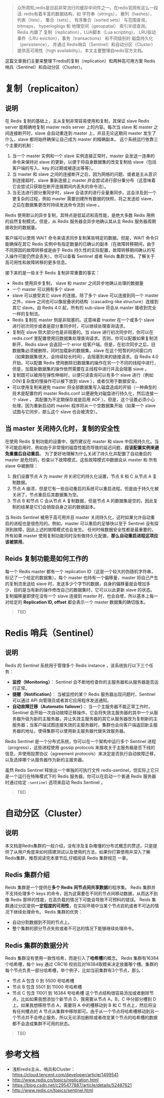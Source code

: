 > 众所周知,redis是目前非常流行的缓存中间件之一。在redis官网有这么一段话: redis有着丰富的数据结构，如 字符串（strings）， 散列（hashes）， 列表（lists）， 集合（sets）， 有序集合（sorted sets） 与范围查询， bitmaps， hyperloglogs 和 地理空间（geospatial） 索引半径查询。Redis 内置了 复制（replication），LUA脚本（Lua scripting）， LRU驱动事件（LRU eviction），事务（transactions） 和不同级别的 磁盘持久化（persistence）， 并通过 Redis哨兵（Sentinel）和自动分区（Cluster）提供高可用性（high availability）。本文主要整理自redis官方文档。

这篇文章我们主要来整理下redis的复制（replication）和两种高可用方案 Redis 哨兵（Sentinel）和自动分区（Cluster）。

# 复制（replicaiton）
## 说明
在 Redis 复制的基础上，主从复制非常容易使用和复制，其保证 slave Redis server 能精确地复制 master redis server 上的内容。每次当 slave 和 master 之间连接断开时，slave 会自动重连到 master 上，并且无论这期间 master 发生了什么，slave 都将始终确保让自己成为 master 的精确副本。
这个系统运行依靠三个主要的机制：
1. 当一个 master 实例和一个 slave 实例连接正常时，master 会发送一连串的命令来保持对 slave 的更新，以便于将自身数据集的改变复制给 slave（包括客户端的写入、key 的过期或被逐出等等）。
2. 当 master 和 slave 之间的连接断开之后，因为网络的问题、或者是主从意识到连接超时，slave 重新连接上 master 并会尝试进行部分重分布（这意味着它会尝试只获取在断开连接期间内丢失的命令流）。
3. 当无法进行部分重同步时，slave 会请求的进行全量重同步。这会涉及到一个更复杂的过程，例如 master 需要创建所有数据的快照，将之发送给 slave，之后在数据集更改时持续发送命令流到 slave 。

Redis 使用默认的异步复制，其特点是低延迟和高性能，是绝大多数 Redis 用例的自然复制模式。但是，从 Redis 服务器会异步地确认其从主 Redis 服务器周期接收到的数据量。

客户端可以使用 WAIT 命令来请求同步复制某些特定的数据。但是，WAIT 命令只能确保在其它 Redis 实例中有指定数量的已确认的副本（在故障转移期间，由于不同原因的故障转移或是由于 Redis 持久性的实际配置，故障转移期间确认的写入操作可能仍然会丢失）。你可以查看 Sentinel 或者 Reids 集群文档，了解关于高可用性和故障转移的更多信息。

接下来的是一些关于 Redis 复制非常重要的事实：
- Redis 使用异步复制， slave 和 master 之间异步地确认处理的数据量
- 一个 master 可以拥有多个 slave
- slave 可以接受其它 slave 的连接。除了多个 slave 可以连接到同一个 master 之外，slave 之间也可以像层叠状的结构（cascading-like structure）连接到其它 slave。自 Redis 4.0 起，所有的 sub-slave 将会从 master 接收到完全一样的复制流。
- Redis 复制在 master 侧是非阻塞的。这意味着 master 在一个或多个 slave 进行初次同步或者是部分重同步时，可以继续处理查询请求。
- 复制在 slave 侧大部分也是非阻塞的。当 slave 进行初次同步时，你可以在 redis.conf 里配置使用旧数据集处理查询请求。否则，你可以配置如果复制流断开，Redis slave 会返回一个 error 给客户端。但是，在初次同步之后，旧数据集必须被删除，同时加载新的数据集。slave 在这个短暂的时间窗口内（如果数据集很大，会持续较长时间），会阻塞到来的链接请求。自 Redis 4.0 开始，可以配置 Redis 使用删除旧数据集的操作在另一个不同的线程中进行，但是，加载新数据集的操作依然需要在主线程中进行并且会阻塞 slave 。
- 复制既可以被用在弹性伸缩时，以便只读查询可以有多个 slave 进行（例如O(N)复杂度的慢操作可以被下放到 slave ），或者仅用于数据安全。
- 可以使用复制来避免 master 将全部数据集写入磁盘造成的开销（一种典型的技术是配置你的 master Redis.conf 以便避免对磁盘进行持久化，然后连接一个 slave ， 其配置为不定期保存或是启用 AOF ）。但是，这个设置必须小心处理，因为重新启动的 master 程序将从一个空数据集开始（如果一个 slave 试图与它同步，那么这个 slave 也会被清空）。

## 当 master 关闭持久化时，复制的安全性
在使用 Redis 复制功能的设置中，强烈建议在 master 和 slave 中启用持久化。当不可能启用时，例如由于非常慢的磁盘性能而导致的延迟问题，**应该配置实例来避免重置后自动重启**。
为了更好地理解为什么关闭了持久化并配置了自动重启的 master 是危险的，检查以下故障模式，这些故障模式中数据会从 master 和 所有 slave 中被删除：
1. 我们设置节点 A 为 master 并关闭它的持久化设置，节点 B 和 C 从节点 A 复制数据。
2. 节点 A 崩溃，但是它有一些自动重启的系统可以重启进程。但是由于持久化被关闭了，节点重启后其数据集为空。
3. 节点 B 和节点 C 会从节点 A 复制数据，但是节点 A 的数据集是空的，因此复制的结果是它们会销毁自身之前的数据副本。

当 Reids Sentinel 被用于高可用并且 master 关闭持久化，这时如果允许自动重启的进程也是很危险的。例如，master 可以重启的足够快以至于 Sentinel 没有探测到故障，因此上述的故障模式也会发生。
任何时候数据安全性都是最重要的，所有如果 master 使用复制功能同时没有做持久化配置，**那么自动重启进程这项应该被禁用**。

## Reids 复制功能是如何工作的
每一个 Redis master 都有一个 replication ID（这是一个较大的伪随机字符串，标记了一个给定的数据集）。每个 master 也持有一个偏移量，master 将自己产生的复制流发送给 slave 时，发送多少个字节的数据，自身的偏移量就会增加多少，目的是当有新的操作修改自己的数据集时，它可以以此更新 slave 的状态。复制偏移量即使在没有一个 slave 连接到 master 时，也会自增，所以基本上每一对给定的 **Replication ID, offset** 都会表示一个 master 数据集的确切版本。

> TBD

# Redis 哨兵（Sentinel）
## 说明
Redis 的 Sentinel 系统用于管理多个 Redis instance ，该系统执行以下三个任务：
- **监控（Monitoring）**： Sentinel 会不断地检查你的主服务器和从服务器是否运行正常。
- **提醒（Notification）**： 当被监控的某个 Redis 服务器出现问题时，Sentinel 可以通过 API 向管理员或者其它应用程序发送通知。
- **自动故障迁移（Automatic failover）**： 当一个主服务器不能正常工作时，Sentinel 会开始一次自动故障迁移操作，它会将失效主服务器的其中一个从服务器升级为新的主服务器，并让失效主服务器的其它从服务器改为复制新的主服务器；当客户端试图连接失效的主服务器时，集群也会向客户端返回新主服务器的地址，使得集群可以使用新主服务器代替失效服务器。

Redis Sentinel 是一个分布式系统，你可以在一个架构中运行多个 Sentinel 进程（progress），这些进程使用 gossip protocols 来接收关于主服务器是否下线的信息，并使用投票协议（agreement protocols）来决定是否执行自动故障迁移，以及选择哪个从服务器作为新的主服务器。

虽然 Redis Sentinel 释放出一个单独的可执行文件 redis-sentinel，但实际上它只是一个运行在特殊模式下的 Redis 服务器，你可以在启动一个普通 Redis 服务器时通过给定 `-sentinel` 选项来启动 Redis Sentinel 。

> TBD

# 自动分区（Cluster）
## 说明
本文档是Redis集群的一般介绍，没有涉及复杂难懂的分布式概念的赘述，只是提供了从用户角度来如何搭建测试以及使用的方法，如果你打算使用并深入了解Redis集群，推荐阅读完本章节后,仔细阅读 Redis 集群规范 一章。

## Redis 集群介绍
Reids 集群是一个提供在**多个 Redis 间节点间共享数据**的程序集。
Redis 集群并不支持处理多个 keys 的命令，因为这需要在不同的节点间移动数据，从而达不到像 Redis 那样的性能，在高负载的情况下可能会导致不可预料的错误。
Reids 集群通过分区提供**一定程度的可用性**，在实际环境中当某个节点宕机或者不可达的情况下继续处理命令。
Redis 集群的优势：
- 自动分割数据到不同的节点上。
- 整个集群的部分节点失败或者不可达的情况下能够继续处理命令。

## Redis 集群的数据分片
Redis 集群没有使用一致性哈希，而是引入了**哈希槽**的概念。
Redis 集群有16384个哈希槽，每个 key 通过 CRC16 校验后对16384取模来决定放置哪个槽。集群的每个节点负责一部分哈希槽，举个例子，比如当前集群有3个节点，那么：
- 节点 A 包含 0 到 5500 号哈希槽
- 节点 B 包含 5501 到 11000 号哈希槽
- 节点 C 包含 11001 到 16384 号哈希槽
这个节点结构很容易添加或者删除节点，比如如果我想添加个新节点 D，我需要从节点 A，B，C 中分部分槽到 D 上。如果我想移除节点 A，需要将 A 中的槽移动到 B 和 C 节点上，然后将没有任何槽点的 A 节点从集群中移除即可。由于从一个节点将哈希槽移动到另一个节点并不会停止服务，所以无论添加删除或者改变某个节点的哈希槽的数据都不会造成集群不可用的状态。

> TBD



# 参考文档
- 浅析redis主从、哨兵和Cluster：https://cloud.tencent.com/developer/article/1499541
- http://www.redis.cn/topics/replication.html
- https://blog.csdn.net/c295477887/article/details/52487621
- http://www.redis.cn/topics/sentinel.html
